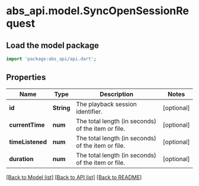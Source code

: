 # abs_api.model.SyncOpenSessionRequest

## Load the model package
```dart
import 'package:abs_api/api.dart';
```

## Properties
Name | Type | Description | Notes
------------ | ------------- | ------------- | -------------
**id** | **String** | The playback session identifier. | [optional] 
**currentTime** | **num** | The total length (in seconds) of the item or file. | [optional] 
**timeListened** | **num** | The total length (in seconds) of the item or file. | [optional] 
**duration** | **num** | The total length (in seconds) of the item or file. | [optional] 

[[Back to Model list]](../README.md#documentation-for-models) [[Back to API list]](../README.md#documentation-for-api-endpoints) [[Back to README]](../README.md)



